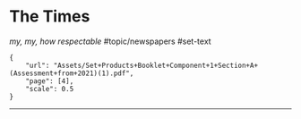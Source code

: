 # The Times
*my, my, how respectable*
#topic/newspapers #set-text

```pdf
{
	"url": "Assets/Set+Products+Booklet+Component+1+Section+A+(Assessment+from+2021)(1).pdf",
	"page": [4],
	"scale": 0.5
}
```

***